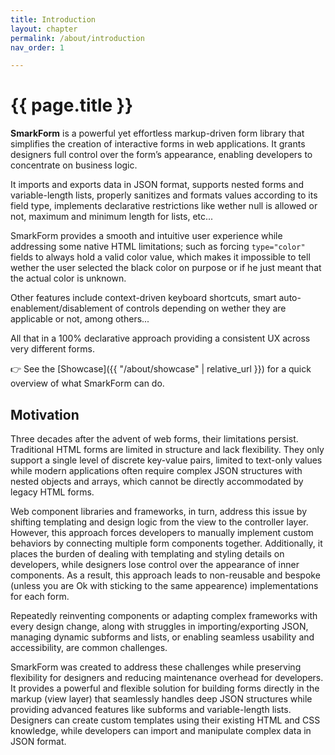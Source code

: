 ```yaml
---
title: Introduction
layout: chapter
permalink: /about/introduction
nav_order: 1

---
```



# {{ page.title }}

**SmarkForm** is a powerful yet effortless markup-driven form library that
simplifies the creation of interactive forms in web applications. It grants
designers full control over the form’s appearance, enabling developers to
concentrate on business logic.

It imports and exports data in JSON format, supports nested forms and
variable-length lists, properly sanitizes and formats values according to its
field type, implements declarative restrictions like wether null is allowed or
not, maximum and minimum length for lists, etc...

SmarkForm provides a smooth and intuitive user experience while addressing some
native HTML limitations; such as forcing `type="color"` fields to always hold a
valid color value, which makes it impossible to tell wether the user selected the
black color on purpose or if he just meant that the actual color is unknown.

Other features include context-driven keyboard shortcuts, smart
auto-enablement/disablement of controls depending on wether they are applicable
or not, among others...

All that in a 100% declarative approach providing a consistent UX across very
different forms.


👉 See the [Showcase]({{ "/about/showcase" | relative_url }}) for a quick
overview of what SmarkForm can do.


## Motivation

Three decades after the advent of web forms, their limitations persist.
Traditional HTML forms are limited in structure and lack flexibility. They only
support a single level of discrete key-value pairs, limited to text-only values
while modern applications often require complex JSON structures with nested
objects and arrays, which cannot be directly accommodated by legacy HTML forms.

Web component libraries and frameworks, in turn, address this issue by shifting
templating and design logic from the view to the controller layer. However,
this approach forces developers to manually implement custom behaviors by
connecting multiple form components together. Additionally, it places the
burden of dealing with templating and styling details on developers, while
designers lose control over the appearance of inner components. As a result,
this approach leads to non-reusable and bespoke (unless you are Ok with
sticking to the same appearence) implementations for each form.

Repeatedly reinventing components or adapting complex frameworks with every
design change, along with struggles in importing/exporting JSON, managing
dynamic subforms and lists, or enabling seamless usability and accessibility,
are common challenges.

SmarkForm was created to address these challenges while preserving flexibility
for designers and reducing maintenance overhead for developers. It provides a
powerful and flexible solution for building forms directly in the markup (view
layer) that seamlessly handles deep JSON structures while providing advanced
features like subforms and variable-length lists. Designers can create custom
templates using their existing HTML and CSS knowledge, while developers can
import and manipulate complex data in JSON format.

